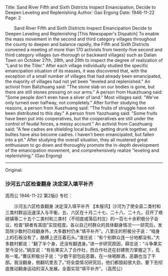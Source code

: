 Title: Sand River Fifth and Sixth Districts Inspect Emancipation, Decide to Deepen Leveling and Replenishing
Author: Gao Ergong
Date: 1946-11-22
Page: 2

　　Sand River Fifth and Sixth Districts Inspect Emancipation
    Decide to Deepen Leveling and Replenishing
    [This Newspaper's Dispatch] To enable the mass movement in the second and third category villages throughout the county to deepen and balance rapidly, the Fifth and Sixth Districts convened a meeting of more than 170 activists from twenty-five second and third category villages (un-thorough or backward villages) such as Dalian Town on October 27th, 28th, and 29th to inspect the degree of realization of "Land to the Tiller." After each village individually studied the specific emancipation situation of its masses, it was discovered that, with the exception of a small number of villages that had already been emancipated, the majority of villages had not yet been "leveled and replenished." An activist from Balizhuang said: "The stone slab on our bodies is gone, but there are still stones pressing on our arms." A person from Huaizhuang said: "Some people don't even have a sliver of land." Most villages said: "We've only turned over halfway, not completely." After further studying the reasons, a person from Xuezhuang said: "The fruits of struggle have not been distributed to this day." A person from Yaozhuang said: "Some fruits have been put into cooperatives, but the cooperatives are still under the control of feudal forces, a messy account." An activist from Caozhuang said: "A few cadres are shielding local bullies, getting drunk together, and bullies have also become cadres. I haven't been emancipated, but fallen into a pit." After studying the overall situation, they all mustered great enthusiasm to go down and thoroughly promote the in-depth development of the emancipation movement, and comprehensively realize "leveling and replenishing." (Gao Ergong)



<hr /> 

Original: 


### 沙河五六区检查翻身  决定深入填平补齐
高而公
1946-11-22
第2版()
专栏：

　　沙河五六区检查翻身
    决定深入填平补齐
    【本报讯】沙河为了使全县二类村和三类村群运迅速深入与平衡，五、六区在十月二十七、二十八、二十九，召开了褡裢镇等二十五个二类村和三类村（不彻底或落后村庄）的一百七十余积极分子会议，检查“耕者有其田”实现程度。各以自己村群众的具体翻身情况一一研究后，发现除少数村已经翻身外，大多数村仍未“填平补齐”。八里庄的积极分子说：“咱身上的石板没有了，胳膊上还压着石头。”淮庄说：“有个别群众连一分地都没有。”大多数村都说：“翻了半个身，还没有翻透身。”进一步研究原因，薛庄说：“斗争果实至今没分。”姚庄说：“有些果实入了合作社，而合作社还在封建势力掌握之下，乱账一笔。”曹庄积极分子说：“少数干部包庇恶霸，在一块喝醉酒，恶霸也当了干部。我没翻身，倒翻坑里去了。”将全盘情况研究后，他们都鼓起很大劲，要下去彻底推动翻身运动的深入发展。全面实现“填平补齐”。（高而公）
